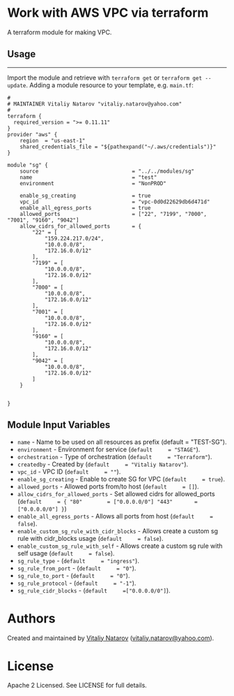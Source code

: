 # Work with AWS VPC via terraform

A terraform module for making VPC.

## Usage
----------------------

Import the module and retrieve with ```terraform get``` or ```terraform get --update```. Adding a module resource to your template, e.g. `main.tf`:

```
#
# MAINTAINER Vitaliy Natarov "vitaliy.natarov@yahoo.com"
#
terraform {
  required_version = ">= 0.11.11"
}
provider "aws" {
    region  = "us-east-1"
    shared_credentials_file = "${pathexpand("~/.aws/credentials")}"
}

module "sg" {
    source                              = "../../modules/sg"
    name                                = "test"
    environment                         = "NonPROD"

    enable_sg_creating                  = true
    vpc_id                              = "vpc-0d0d22629db6d471d"
    enable_all_egress_ports             = true
    allowed_ports                       = ["22", "7199", "7000", "7001", "9160", "9042"]
    allow_cidrs_for_allowed_ports       = {
        "22" = [
            "159.224.217.0/24",
            "10.0.0.0/8",
            "172.16.0.0/12"
        ],
        "7199" = [
            "10.0.0.0/8",
            "172.16.0.0/12"
        ],
        "7000" = [
            "10.0.0.0/8",
            "172.16.0.0/12"
        ],
        "7001" = [
            "10.0.0.0/8",
            "172.16.0.0/12"
        ],
        "9160" = [
            "10.0.0.0/8",
            "172.16.0.0/12"
        ],
        "9042" = [
            "10.0.0.0/8",
            "172.16.0.0/12"
        ]
    }


}

```

Module Input Variables
----------------------
- `name` - Name to be used on all resources as prefix (default     = "TEST-SG").
- `environment` - Environment for service (`default     = "STAGE"`).
- `orchestration` - Type of orchestration (`default     = "Terraform"`).
- `createdby` - Created by (`default     = "Vitaliy Natarov"`).
- `vpc_id` - VPC ID (`default     = ""`).
- `enable_sg_creating` -  Enable to create SG for VPC (`default     = true`).
- `allowed_ports` - Allowed ports from/to host (`default     = []`).
- `allow_cidrs_for_allowed_ports` - Set allowed cidrs for allowed_ports (`default     = {
        "80"        = ["0.0.0.0/0"]
        "443"       = ["0.0.0.0/0"]
    }`)
- `enable_all_egress_ports` - Allows all ports from host (`default     = false`).
- `enable_custom_sg_rule_with_cidr_blocks` - Allows create a custom sg rule with cidr_blocks usage (`default     = false`).
- `enable_custom_sg_rule_with_self` - Allows create a custom sg rule with self usage (`default     = false`).
- `sg_rule_type` - (`default     = "ingress"`).
- `sg_rule_from_port` - (`default     = "0"`).
- `sg_rule_to_port` - (`default     = "0"`).
- `sg_rule_protocol` - (`default     = "-1"`).
- `sg_rule_cidr_blocks` - (`default     =["0.0.0.0/0"]`).

Authors
=======

Created and maintained by [Vitaliy Natarov](https://github.com/SebastianUA)
(vitaliy.natarov@yahoo.com).

License
=======

Apache 2 Licensed. See LICENSE for full details.
